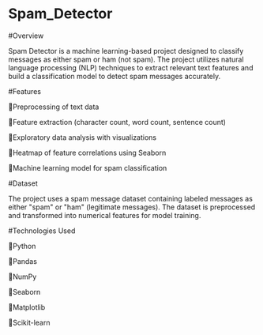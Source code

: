 # Spam_Detector

#Overview

Spam Detector is a machine learning-based project designed to classify messages as either spam or ham (not spam). The project utilizes natural language processing (NLP) techniques to extract relevant text features and build a classification model to detect spam messages accurately.

#Features

💠Preprocessing of text data

💠Feature extraction (character count, word count, sentence count)

💠Exploratory data analysis with visualizations

💠Heatmap of feature correlations using Seaborn

💠Machine learning model for spam classification

#Dataset

The project uses a spam message dataset containing labeled messages as either "spam" or "ham" (legitimate messages). The dataset is preprocessed and transformed into numerical features for model training.

#Technologies Used

💠Python

💠Pandas

💠NumPy

💠Seaborn

💠Matplotlib

💠Scikit-learn
